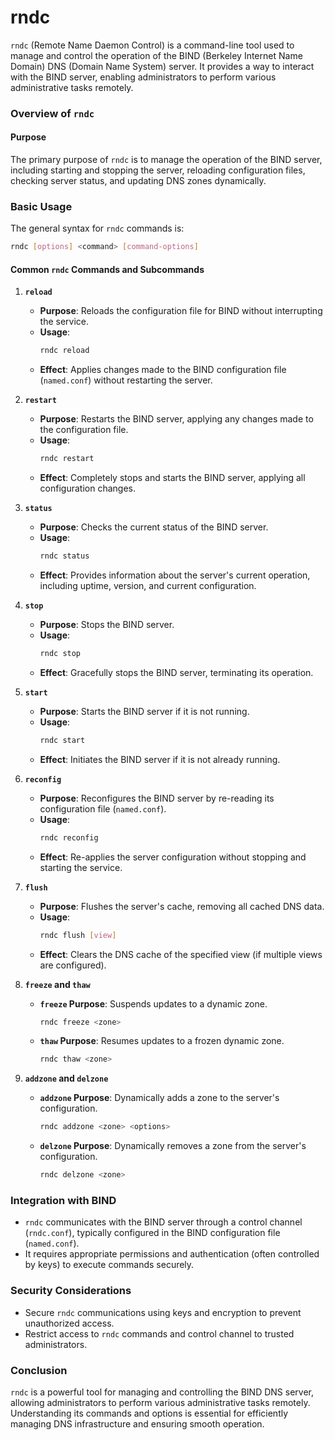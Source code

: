 # rndc
`rndc` (Remote Name Daemon Control) is a command-line tool used to manage and control the operation of the BIND (Berkeley Internet Name Domain) DNS (Domain Name System) server. It provides a way to interact with the BIND server, enabling administrators to perform various administrative tasks remotely.

### Overview of `rndc`

#### Purpose

The primary purpose of `rndc` is to manage the operation of the BIND server, including starting and stopping the server, reloading configuration files, checking server status, and updating DNS zones dynamically.

### Basic Usage

The general syntax for `rndc` commands is:

```bash
rndc [options] <command> [command-options]
```

#### Common `rndc` Commands and Subcommands

1. **`reload`**

   - **Purpose**: Reloads the configuration file for BIND without interrupting the service.
   - **Usage**: 
     ```bash
     rndc reload
     ```
   - **Effect**: Applies changes made to the BIND configuration file (`named.conf`) without restarting the server.

2. **`restart`**

   - **Purpose**: Restarts the BIND server, applying any changes made to the configuration file.
   - **Usage**: 
     ```bash
     rndc restart
     ```
   - **Effect**: Completely stops and starts the BIND server, applying all configuration changes.

3. **`status`**

   - **Purpose**: Checks the current status of the BIND server.
   - **Usage**: 
     ```bash
     rndc status
     ```
   - **Effect**: Provides information about the server's current operation, including uptime, version, and current configuration.

4. **`stop`**

   - **Purpose**: Stops the BIND server.
   - **Usage**: 
     ```bash
     rndc stop
     ```
   - **Effect**: Gracefully stops the BIND server, terminating its operation.

5. **`start`**

   - **Purpose**: Starts the BIND server if it is not running.
   - **Usage**: 
     ```bash
     rndc start
     ```
   - **Effect**: Initiates the BIND server if it is not already running.

6. **`reconfig`**

   - **Purpose**: Reconfigures the BIND server by re-reading its configuration file (`named.conf`).
   - **Usage**: 
     ```bash
     rndc reconfig
     ```
   - **Effect**: Re-applies the server configuration without stopping and starting the service.

7. **`flush`**

   - **Purpose**: Flushes the server's cache, removing all cached DNS data.
   - **Usage**: 
     ```bash
     rndc flush [view]
     ```
   - **Effect**: Clears the DNS cache of the specified view (if multiple views are configured).

8. **`freeze` and `thaw`**

   - **`freeze` Purpose**: Suspends updates to a dynamic zone.
     ```bash
     rndc freeze <zone>
     ```
   - **`thaw` Purpose**: Resumes updates to a frozen dynamic zone.
     ```bash
     rndc thaw <zone>
     ```

9. **`addzone` and `delzone`**

   - **`addzone` Purpose**: Dynamically adds a zone to the server's configuration.
     ```bash
     rndc addzone <zone> <options>
     ```
   - **`delzone` Purpose**: Dynamically removes a zone from the server's configuration.
     ```bash
     rndc delzone <zone>
     ```

### Integration with BIND

- `rndc` communicates with the BIND server through a control channel (`rndc.conf`), typically configured in the BIND configuration file (`named.conf`).
- It requires appropriate permissions and authentication (often controlled by keys) to execute commands securely.

### Security Considerations

- Secure `rndc` communications using keys and encryption to prevent unauthorized access.
- Restrict access to `rndc` commands and control channel to trusted administrators.

### Conclusion

`rndc` is a powerful tool for managing and controlling the BIND DNS server, allowing administrators to perform various administrative tasks remotely. Understanding its commands and options is essential for efficiently managing DNS infrastructure and ensuring smooth operation.
